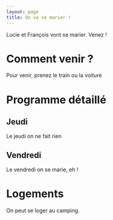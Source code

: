 ```yaml
---
layout: page
title: On va se marier !
---
```


Lucie et François vont se marier. Venez !

# Comment venir ?
Pour venir, prenez le train ou la voiture

# Programme détaillé
## Jeudi
Le jeudi on ne fait rien

## Vendredi
Le vendredi on se marie, eh !

# Logements
On peut se loger au camping.
